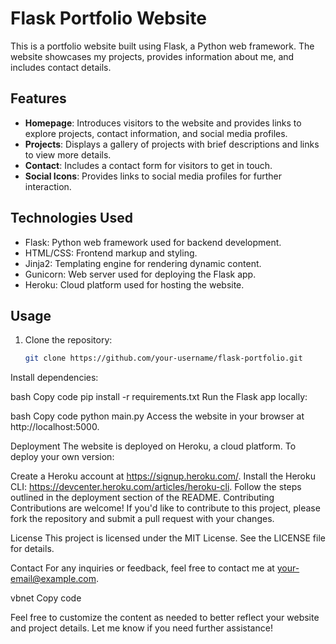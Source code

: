 # Flask Portfolio Website

This is a portfolio website built using Flask, a Python web framework. The website showcases my projects, provides information about me, and includes contact details.

## Features

- **Homepage**: Introduces visitors to the website and provides links to explore projects, contact information, and social media profiles.
- **Projects**: Displays a gallery of projects with brief descriptions and links to view more details.
- **Contact**: Includes a contact form for visitors to get in touch.
- **Social Icons**: Provides links to social media profiles for further interaction.

## Technologies Used

- Flask: Python web framework used for backend development.
- HTML/CSS: Frontend markup and styling.
- Jinja2: Templating engine for rendering dynamic content.
- Gunicorn: Web server used for deploying the Flask app.
- Heroku: Cloud platform used for hosting the website.

## Usage

1. Clone the repository:

   ```bash
   git clone https://github.com/your-username/flask-portfolio.git
Install dependencies:

bash
Copy code
pip install -r requirements.txt
Run the Flask app locally:

bash
Copy code
python main.py
Access the website in your browser at http://localhost:5000.

Deployment
The website is deployed on Heroku, a cloud platform. To deploy your own version:

Create a Heroku account at https://signup.heroku.com/.
Install the Heroku CLI: https://devcenter.heroku.com/articles/heroku-cli.
Follow the steps outlined in the deployment section of the README.
Contributing
Contributions are welcome! If you'd like to contribute to this project, please fork the repository and submit a pull request with your changes.

License
This project is licensed under the MIT License. See the LICENSE file for details.

Contact
For any inquiries or feedback, feel free to contact me at your-email@example.com.

vbnet
Copy code

Feel free to customize the content as needed to better reflect your website and project details. Let me know if you need further assistance!




